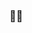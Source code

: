 
### 🔭✨


<!--
**revire/revire** is a ✨ _special_ ✨ repository because its `README.md` (this file) appears on your GitHub profile.
-->


